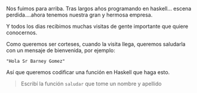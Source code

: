 Nos fuimos para arriba. Tras largos años programando en haskell... escena perdida....ahora tenemos nuestra gran y hermosa empresa. 

Y todos los dias recibimos muchas visitas de gente importante que quiere conocernos. 

Como queremos ser corteses, cuando la visita llega, queremos saludarla con un mensaje de bienvenida, por ejemplo:

`"Hola Sr Barney Gomez"`

Así que queremos codificar una función en Haskell que haga esto. 

> Escribí la función `saludar` que tome un nombre y apellido 